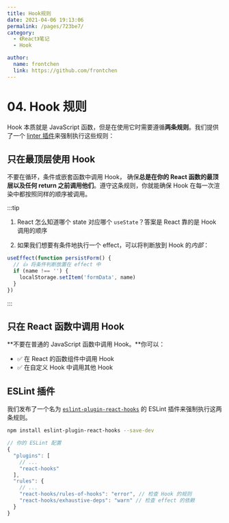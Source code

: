 ```yaml
---
title: Hook规则
date: 2021-04-06 19:13:06
permalink: /pages/723be7/
category:
  - 《React》笔记
  - Hook

author:
  name: frontchen
  link: https://github.com/frontchen
---
```


# 04. Hook 规则

Hook 本质就是 JavaScript 函数，但是在使用它时需要遵循**两条规则**。我们提供了一个 [linter 插件](https://www.npmjs.com/package/eslint-plugin-react-hooks)来强制执行这些规则：

## 只在最顶层使用 Hook

不要在循环，条件或嵌套函数中调用 Hook， 确保**总是在你的 React 函数的最顶层以及任何 return 之前调用他们**。遵守这条规则，你就能确保 Hook 在每一次渲染中都按照同样的顺序被调用。

:::tip

1. React 怎么知道哪个 state 对应哪个 `useState`？答案是 React 靠的是 Hook 调用的顺序

2. 如果我们想要有条件地执行一个 effect，可以将判断放到 Hook 的*内部*：

```jsx
useEffect(function persistForm() {
  // 👍 将条件判断放置在 effect 中
  if (name !== '') {
    localStorage.setItem('formData', name)
  }
})
```

:::

## 只在 React 函数中调用 Hook

**不要在普通的 JavaScript 函数中调用 Hook。**你可以：

- ✅ 在 React 的函数组件中调用 Hook
- ✅ 在自定义 Hook 中调用其他 Hook

## ESLint 插件

我们发布了一个名为 [`eslint-plugin-react-hooks`](https://www.npmjs.com/package/eslint-plugin-react-hooks) 的 ESLint 插件来强制执行这两条规则。

```sh
npm install eslint-plugin-react-hooks --save-dev
```

```js
// 你的 ESLint 配置
{
  "plugins": [
    // ...
    "react-hooks"
  ],
  "rules": {
    // ...
    "react-hooks/rules-of-hooks": "error", // 检查 Hook 的规则
    "react-hooks/exhaustive-deps": "warn" // 检查 effect 的依赖
  }
}
```
